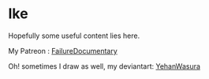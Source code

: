 # Ike

Hopefully some useful content lies here.

My Patreon : [FailureDocumentary](https://www.patreon.com/FailureDocumentary)

Oh! sometimes I draw as well, my deviantart: [YehanWasura](https://www.deviantart.com/yehanwasura)
